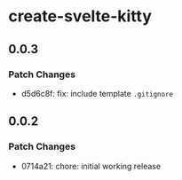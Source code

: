 # create-svelte-kitty

## 0.0.3

### Patch Changes

- d5d6c8f: fix: include template `.gitignore`

## 0.0.2

### Patch Changes

- 0714a21: chore: initial working release
